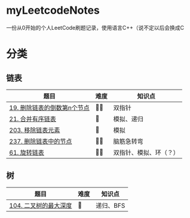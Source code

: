 # myLeetcodeNotes

一份从0开始的个人LeetCode刷题记录，使用语言C++（说不定以后会换成C

# 分类

## 链表

|题目|难度|知识点|
|---|---|---|
|[19. 删除链表的倒数第n个节点](https://github.com/valerie04/myLeetcodeNotes/blob/main/LinkedList/19_%E5%88%A0%E9%99%A4%E9%93%BE%E8%A1%A8%E7%9A%84%E5%80%92%E6%95%B0%E7%AC%ACn%E4%B8%AA%E8%8A%82%E7%82%B9.md)|🌟🌟|双指针|
|[21. 合并有序链表](https://github.com/valerie04/myLeetcodeNotes/blob/main/LinkedList/21.%20%E5%90%88%E5%B9%B6%E6%9C%89%E5%BA%8F%E9%93%BE%E8%A1%A8.md)|🌟|模拟、递归|
|[203. 移除链表元素](https://github.com/valerie04/myLeetcodeNotes/blob/main/LinkedList/203_%E7%A7%BB%E9%99%A4%E9%93%BE%E8%A1%A8%E5%85%83%E7%B4%A0.md)|🌟|模拟|
|[237. 删除链表中的节点](https://github.com/valerie04/myLeetcodeNotes/blob/main/LinkedList/237_%E5%88%A0%E9%99%A4%E9%93%BE%E8%A1%A8%E4%B8%AD%E7%9A%84%E8%8A%82%E7%82%B9.md)|🌟🌟|脑筋急转弯|
|[61. 旋转链表](https://github.com/valerie04/myLeetcodeNotes/blob/main/LinkedList/61_%E6%97%8B%E8%BD%AC%E9%93%BE%E8%A1%A8.md)|🌟🌟|双指针、模拟、环（？）|

## 树

|题目|难度|知识点|
|---|---|---|
|[104. 二叉树的最大深度](https://github.com/valerie04/myLeetcodeNotes/blob/main/Tree/104_%E4%BA%8C%E5%8F%89%E6%A0%91%E7%9A%84%E6%9C%80%E5%A4%A7%E6%B7%B1%E5%BA%A6.md)|🌟|递归、BFS|
